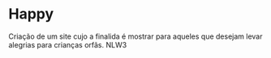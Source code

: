 # Happy
Criação de um site cujo a finalida é mostrar para aqueles que desejam levar alegrias para crianças orfãs.
NLW3
